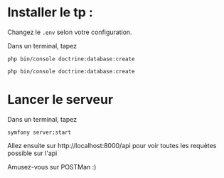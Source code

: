 # Installer le tp : 

Changez le `.env` selon votre configuration.

Dans un terminal, tapez 

```
php bin/console doctrine:database:create
```

```
php bin/console doctrine:database:create
```

# Lancer le serveur 

Dans un terminal, tapez 

```
symfony server:start
```

Allez ensuite sur http://localhost:8000/api pour voir toutes les requètes possible sur l'api

Amusez-vous sur POSTMan :)
